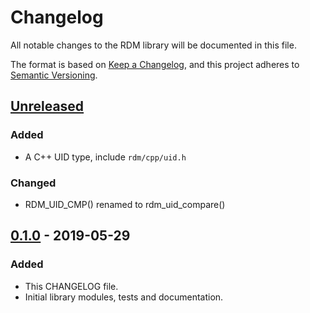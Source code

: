 # Changelog
All notable changes to the RDM library will be documented in this file.

The format is based on [Keep a Changelog](https://keepachangelog.com/en/1.0.0/),
and this project adheres to [Semantic Versioning](https://semver.org/spec/v2.0.0.html).

## [Unreleased]

### Added
- A C++ UID type, include `rdm/cpp/uid.h`

### Changed
- RDM_UID_CMP() renamed to rdm_uid_compare()

## [0.1.0] - 2019-05-29
### Added
- This CHANGELOG file.
- Initial library modules, tests and documentation.

[Unreleased]: https://github.com/ETCLabs/RDM/compare/master...develop
[0.1.0]: https://github.com/ETCLabs/RDM/releases/tag/v0.1.0
